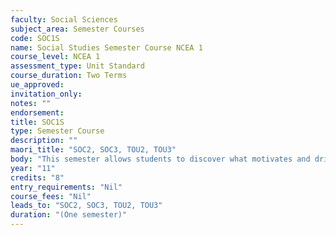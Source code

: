 ```yaml
---
faculty: Social Sciences
subject_area: Semester Courses
code: SOC1S
name: Social Studies Semester Course NCEA 1
course_level: NCEA 1
assessment_type: Unit Standard
course_duration: Two Terms
ue_approved: 
invitation_only: 
notes: ""
endorsement: 
title: SOC1S
type: Semester Course
description: ""
maori_title: "SOC2, SOC3, TOU2, TOU3"
body: "This semester allows students to discover what motivates and drives people to make decisions. Through a guided inquiry, students will learn and explore topics such as slavery, refugees and the actions."
year: "11"
credits: "8"
entry_requirements: "Nil"
course_fees: "Nil"
leads_to: "SOC2, SOC3, TOU2, TOU3"
duration: "(One semester)"
---
```

